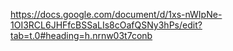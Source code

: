 https://docs.google.com/document/d/1xs-nWIpNe-1OI3RCL6JHFfcBSSaLIs8cOafQSNy3hPs/edit?tab=t.0#heading=h.nrnw03t7conb
